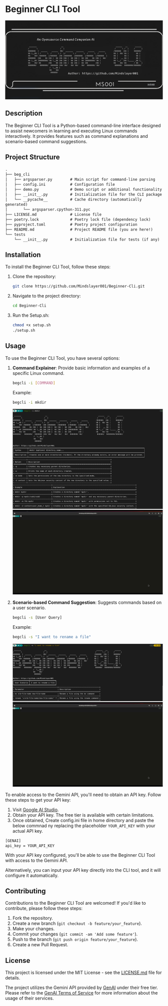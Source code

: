 
# Beginner CLI Tool
![Alt text](Assests/newBegcli.png "Beg-cli Thumbnail")


## Description

The Beginner CLI Tool is a Python-based command-line interface designed to assist newcomers in learning and executing Linux commands interactively. It provides features such as command explanations and scenario-based command suggestions.

## Project Structure

```
.
├── beg_cli
│   ├── argsparser.py        # Main script for command-line parsing
│   ├── config.ini           # Configuration file
│   ├── demo.py              # Demo script or additional functionality
│   ├── __init__.py          # Initialization file for the CLI package
│   └── __pycache__          # Cache directory (automatically generated)
│       └── argsparser.cpython-311.pyc
├── LICENSE.md               # License file
├── poetry.lock              # Poetry lock file (dependency lock)
├── pyproject.toml           # Poetry project configuration
├── README.md                # Project README file (you are here!)
└── tests
    └── __init__.py          # Initialization file for tests (if any)
```

## Installation

To install the Beginner CLI Tool, follow these steps:

1. Clone the repository:

    ```bash
    git clone https://github.com/Mindslayer001/Beginner-Cli.git
    ```

2. Navigate to the project directory:

    ```bash
    cd Beginner-Cli
    ```

3. Run the Setup.sh:

    ```bash
    chmod +x setup.sh
    ./setup.sh
    ```

## Usage

To use the Beginner CLI Tool, you have several options:

1. **Command Explainer**: Provide basic information and examples of a specific Linux command.
   
    ```bash
    begcli -i [COMMAND]
    ```
   
    Example:
   
    ```bash
    begcli -i mkdir
    ```
    ![command-line image](Assests/command.png "command-line image")
    ![Command-line demo](Assests/command.gif "Command-line demo")

3. **Scenario-based Command Suggestion**: Suggests commands based on a user scenario.
   
    ```bash
    begcli -s [User Query]
    ```
   
    Example:
   
    ```bash
    begcli -s "I want to rename a file"
    ```
    ![scenario-based image](Assests/scenario.png "scenario-based image")
    ![Scenario-based demo](Assests/scenario.gif "Scenario-based demo")



To enable access to the Gemini API, you'll need to obtain an API key. Follow these steps to get your API key:

1. Visit [Google AI Studio](https://aistudio.google.com/app/apikey).
2. Obtain your API key. The free tier is available with certain limitations.
3. Once obtained, Create config.ini file in home directory and paste the below commnad ny replacing the placeholder `YOUR_API_KEY` with your actual API key.

```
[GENAI]
api_key = YOUR_API_KEY
```

With your API key configured, you'll be able to use the Beginner CLI Tool with access to the Gemini API.

Alternatively, you can input your API key directly into the CLI tool, and it will configure it automatically.

## Contributing

Contributions to the Beginner CLI Tool are welcomed! If you'd like to contribute, please follow these steps:

1. Fork the repository.
2. Create a new branch (`git checkout -b feature/your_feature`).
3. Make your changes.
4. Commit your changes (`git commit -am 'Add some feature'`).
5. Push to the branch (`git push origin feature/your_feature`).
6. Create a new Pull Request.

## License

This project is licensed under the MIT License - see the [LICENSE.md](LICENSE.md) file for details.

The project utilizes the Gemini API provided by [GenAI](https://ai.google.dev) under their free tier. Please refer to the [GenAI Terms of Service](https://ai.google.dev/docs) for more information about the usage of their services.
